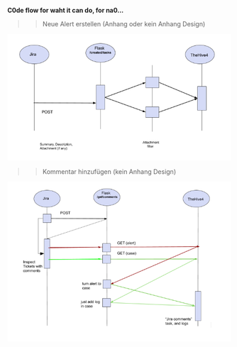 <b> C0de flow for waht it can do, for na0... </b>


>> Neue Alert erstellen (Anhang oder kein Anhang Design)

![alt text](https://raw.githubusercontent.com/kroen3n/Jira-TheHive4-integration-/master/pics/code_flow1.png)



>> Kommentar hinzufügen (kein Anhang Design)

![alt text](https://raw.githubusercontent.com/kroen3n/Jira-TheHive4-integration-/master/pics/codeflow3.png)
